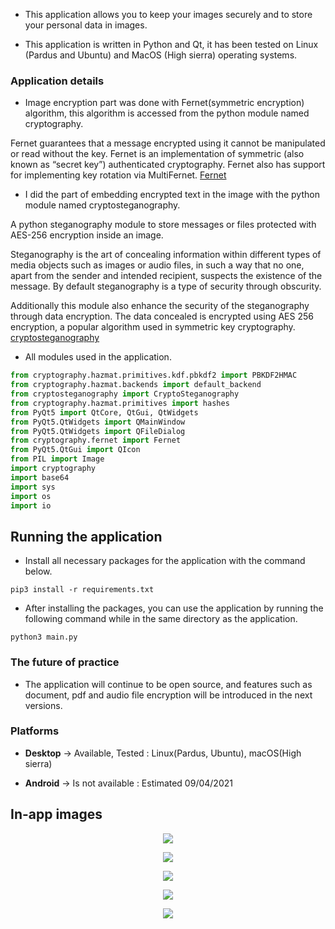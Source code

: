 * This application allows you to keep your images securely and to store your personal data in images. 

* This application is written in Python and Qt, it has been tested on Linux (Pardus and Ubuntu) and MacOS (High sierra) operating systems.


### **Application details**

* Image encryption part was done with Fernet(symmetric encryption) algorithm, this algorithm is accessed from the python module named cryptography.

Fernet guarantees that a message encrypted using it cannot be manipulated or read without the key. Fernet is an implementation of symmetric (also known as “secret key”) authenticated cryptography. Fernet also has support for implementing key rotation via MultiFernet. [Fernet](https://cryptography.io/en/latest/fernet.html)

* I did the part of embedding encrypted text in the image with the python module named cryptosteganography.

A python steganography module to store messages or files protected with AES-256 encryption inside an image. 

Steganography is the art of concealing information within different types of media objects such as images or audio files, in such a way that no one, apart from the sender and intended recipient, suspects the existence of the message. By default steganography is a type of security through obscurity. 

Additionally this module also enhance the security of the steganography through data encryption. The data concealed is encrypted using AES 256 encryption, a popular algorithm used in symmetric key cryptography. [cryptosteganography](https://pypi.org/project/cryptosteganography/)

* All modules used in the application.

```python
from cryptography.hazmat.primitives.kdf.pbkdf2 import PBKDF2HMAC
from cryptography.hazmat.backends import default_backend
from cryptosteganography import CryptoSteganography
from cryptography.hazmat.primitives import hashes
from PyQt5 import QtCore, QtGui, QtWidgets
from PyQt5.QtWidgets import QMainWindow
from PyQt5.QtWidgets import QFileDialog
from cryptography.fernet import Fernet
from PyQt5.QtGui import QIcon
from PIL import Image
import cryptography
import base64
import sys
import os
import io
```


## **Running the application**

* Install all necessary packages for the application with the command below.

```linux
pip3 install -r requirements.txt
```

* After installing the packages, you can use the application by running the following command while in the same directory as the application.

```linux
python3 main.py
```


### **The future of practice**

* The application will continue to be open source, and features such as document, pdf and audio file encryption will be introduced in the next versions.


### **Platforms**

* **Desktop** -> Available, Tested : Linux(Pardus, Ubuntu), macOS(High sierra)

* **Android** -> Is not available : Estimated 09/04/2021


## **In-app images**

<p align="center">
  <img src="https://user-images.githubusercontent.com/54184905/102191665-c71fd480-3eca-11eb-8b25-be34225da45e.png" />
</p>

<p align="center">
  <img src="https://user-images.githubusercontent.com/54184905/102191661-c6873e00-3eca-11eb-8359-8205c546537b.png" />
</p>

<p align="center">
  <img src="https://user-images.githubusercontent.com/54184905/102191659-c5561100-3eca-11eb-8d4e-d2c4b346b984.png" />
</p>

<p align="center">
  <img src="https://user-images.githubusercontent.com/54184905/102191667-c7b86b00-3eca-11eb-86eb-d05241978d0d.png" />
</p>

<p align="center">
  <img src="https://user-images.githubusercontent.com/54184905/102191666-c71fd480-3eca-11eb-85ae-20340c88cbea.png" />
</p>


